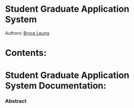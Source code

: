 # **Student Graduate Application System**

Authors:
[Bryce Leung](https://github.com/Bryce-Leung)


# Contents:


# **Student Graduate Application System Documentation:**

### **Abstract**
